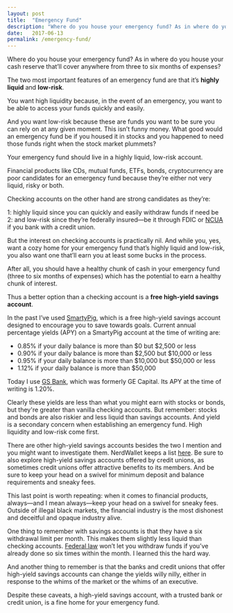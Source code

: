 ```yaml
---
layout: post
title:  "Emergency Fund"
description: "Where do you house your emergency fund? As in where do you house your cash reserve that’ll cover anywhere from three to six months of expenses?"
date:   2017-06-13
permalink: /emergency-fund/
---
```

Where do you house your emergency fund? As in where do you house your cash reserve that’ll cover anywhere from three to six months of expenses? 

The two most important features of an emergency fund are that it’s **highly liquid** and **low-risk**.
 
You want high liquidity because, in the event of an emergency, you want to be able to access your funds quickly and easily.
 
And you want low-risk because these are funds you want to be sure you can rely on at any given moment. This isn’t funny money. What good would an emergency fund be if you housed it in stocks and you happened to need those funds right when the stock market plummets?
 
Your emergency fund should live in a highly liquid, low-risk account.  
 
Financial products like CDs, mutual funds, ETFs, bonds, cryptocurrency are poor candidates for an emergency fund because they’re either not very liquid, risky or both. 
 
Checking accounts on the other hand are strong candidates as they’re:
 
1: highly liquid since you can quickly and easily withdraw funds if need be <br>
2: and low-risk since they’re federally insured—be it through FDIC or [NCUA](https://www.ncua.gov/Legal/GuidesEtc/GuidesManuals/NCUAHowYourAcctInsured.pdf) if you bank with a credit union. 
 
But the interest on checking accounts is practically nil. And while you, yes, want a cozy home for your emergency fund that’s highly liquid and low-risk, you also want one that’ll earn you at least some bucks in the process. 
 
After all, you should have a healthy chunk of cash in your emergency fund (three to six months of expenses) which has the potential to earn a healthy chunk of interest. 
 
Thus a better option than a checking account is a **free high-yield savings account**. 
 
In the past I’ve used [SmartyPig](https://www.smartypig.com/), which is a free high-yield savings account designed to encourage you to save towards goals. Current annual percentage yields (APY) on a SmartyPig account at the time of writing are:
 
* 0.85% if your daily balance is more than $0 but $2,500 or less
* 0.90% if your daily balance is more than $2,500 but $10,000 or less
* 0.95% if your daily balance is more than $10,000 but $50,000 or less 
* 1.12% if your daily balance is more than $50,000 
 
Today I use [GS Bank](https://www.gsbank.com/en.html), which was formerly GE Capital. Its APY at the time of writing is 1.20%. 
 
Clearly these yields are less than what you might earn with stocks or bonds, but they're greater than vanilla checking accounts. But remember: stocks and bonds are also riskier and less liquid than savings accounts. And yield is a secondary concern when establishing an emergency fund. High liquidity and low-risk come first. 
 
There are other high-yield savings accounts besides the two I mention and you might want to investigate them. NerdWallet keeps a list [here](https://www.nerdwallet.com/blog/banking/best-high-yield-online-savings-accounts/). Be sure to also explore high-yield savings accounts offered by credit unions, as sometimes credit unions offer attractive benefits to its members. And be sure to keep your head on a swivel for minimum deposit and balance requirements and sneaky fees. 

This last point is worth repeating: when it comes to financial products, always—and I mean always—keep your head on a swivel for sneaky fees. Outside of illegal black markets, the financial industry is the most dishonest and deceitful and opaque industry alive. 
 
One thing to remember with savings accounts is that they have a six withdrawal limit per month. This makes them slightly less liquid than checking accounts. [Federal law](https://en.wikipedia.org/wiki/Regulation_D_(FRB)) won’t let you withdraw funds if you’ve already done so six times within the month. I learned this the hard way. 
 
And another thing to remember is that the banks and credit unions that offer high-yield savings accounts can change the yields willy nilly, either in response to the whims of the market or the whims of an executive. 
 
Despite these caveats, a high-yield savings account, with a trusted bank or credit union, is a fine home for your emergency fund. 
 
 
 
 
 
